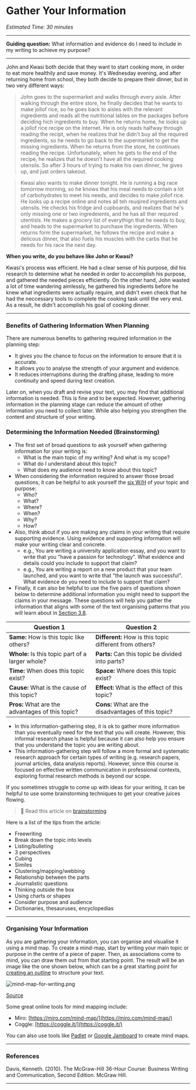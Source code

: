 # Gather Your Information

*Estimated Time: 30 minutes*

---

**Guiding question:** What information and evidence do I need to include in my writing to achieve my purpose?

---

John and Kwasi both decide that they want to start cooking more, in order to eat more healthily and save money. It's Wednesday evening, and after returning home from school, they both decide to prepare their dinner, but in two very different ways:

> John goes to the supermarket and walks through every aisle. After walking through the entire store, he finally decides that he wants to make jollof rice, so he goes back to aisles with the relevant ingredients and reads all the nutritional lables on the packages before deciding hich ingredients  to buy. When he returns home,  he looks up a jollof rice recipe on the internet. He is only reads halfway through reading the recipt, when he realizes that he didn't buy all the required ingredients, so he needs to go back to the supermarket to get the missing ingredients. When he returns from the store, he continues reading the recipe. Unfortunately, when he gets to the end of the recipe, he realizes that he doesn't have all the required cooking utensils. So after 3 hours of trying to make his own dinner, he gives up, and just orders takeout.

> Kwasi also wants to make dinner tonight. He is running a big race tomorrow morning, so he knows that his meal needs to contain a lot of carbohydrates to meet his needs, and decides to make jollof rice. He looks up a recipe online and notes all teh reuqired ingredients and utensils. He checks his fridge and cupboards, and realizes that he's only missing one or two ingredeients, and he has all ther required utentisls. He makes a grocery list of everythign that he needs to buy, and heads to the supermarket to purchase the ingredients. When returns form the supermarket, he follows the recipe and make a delicous dinner, that also fuels his muscles with the carbs that he needs for his race the next day. 

**When you write, do you behave like John or Kwasi?**

Kwasi's process was efficient. He had a clear sense of his purpose, did his research to determine what he needed in order to accomplish his purpose, and gathered the needed pieces efficiently. On the other hand, John wasted a lot of time wandering aimlessly, he gathered his ingredients before he knew what ingredients were actually require, and didn't even check that he had the neccessary tools to complete the cooking task until the very end. As a result, he didn't accomplish his goal of cooking dinner.

---

### Benefits of Gathering Information When Planning

There are numerous benefits to gathering required information in the planning step:

- It gives you the chance to focus on the information to ensure that it is accurate.
- It allows you to analyse the strength of your argument and evidence.
- It reduces interruptions during the drafting phase, leading to more continuity and speed during text creation.

Later on, when you draft and revise your text, you may find that additional information is needed. This is fine and to be expected. However, gathering information in the planning stage can reduce the amount of other information you need to collect later. While also helping you strengthen the content and structure of your writing.

### Determining the Information Needed (Brainstorming)

- The first set of broad questions to ask yourself when gathering information for your writing is:
    - What is the main topic of my writing? And what is my scope?
    - What do I understand about this topic?
    - What does my audience need to know about this topic?
- When considering the information required to answer those broad questions, it can be helpful to ask yourself the [six W/H](https://www.yourthoughtpartner.com/blog/bid/53902/the-5-ws-and-an-h-to-communicate-virtually-anything) of your topic and purpose:
    - Who?
    - What?
    - Where?
    - When?
    - Why?
    - How?
- Also, think about if you are making any claims in your writing that require supporting evidence. Using evidence and supporting information will make your writing clear and concrete.
    - e.g., You are writing a university application essay, and you want to write that you "have a passion for technology". What evidence and details could you include to support that claim?
    - e.g., You are writing a report on a new product that your team launched, and you want to write that "the launch was successful". What evidence do you need to include to support that claim?
- Finally, it can also be helpful to use the five pairs of questions shown below to determine additional information you might need to support the claims in your message. These questions will help you gather the information that aligns with some of the text organising patterns that you will learn about in [Section 3.8](/communicating-for-success/planning-structuring/organising-patterns.md).
    
    
| Question 1 | Question 2 |
| --- | --- |
| **Same:** How is this topic like others? | **Different:** How is this topic different from others? |
| **Whole:** Is this topic part of a larger whole?  | **Parts:** Can this topic be divided into parts? |
| **Time:** When does this topic exist? | **Space:** Where does this topic exist? |
| **Cause:** What is the cause of this topic? | **Effect:** What is the effect of this topic? |
| **Pros:** What are the advantages of this topic? | **Cons:** What are the disadvantages of this topic? |

- In this information-gathering step, it is ok to gather more information than you eventually need for the text that you will create. However, this informal research phase is helpful because it can also help you ensure that you understand the topic you are writing about.
- This information-gathering step will follow a more formal and systematic research approach for certain types of writing (e.g. research papers, journal articles, data analysis reports). However, since this course is focused on effective written communication in professional contexts, exploring formal research methods is beyond our scope.

If you sometimes struggle to come up with ideas for your writing, it can be helpful to use some brainstorming techniques to get your creative juices flowing. 

> 📖 Read this article on [brainstorming](https://writingcenter.unc.edu/tips-and-tools/brainstorming/)

<aside>
Here is a list of the tips from the article:

- Freewriting
- Break down the topic into levels
- Listing/bulleting
- 3 perspectives
- Cubing
- Similes
- Clustering/mapping/webbing
- Relationship between the parts
- Journalistic questions
- Thinking outside the box
- Using charts or shapes
- Consider purpose and audience
- Dictionaries, thesauruses, encyclopedias

</aside>

---

### Organising Your Information

As you are gathering your information, you can organise and visualise it using a mind map. To create a mind-map, start by writing your main topic or purpose in the centre of a piece of paper. Then, as associations come to mind, you can draw them out from that starting point. The result will be an image like the one shown below, which can be a great starting point for [creating an outline](/communicating-for-success/planning-structuring/creating-an-outline.md) to structure your text. 

![mind-map-for-writing.png](/communicating-for-success/planning-structuring/gather-your-information/mind-map-for-writing.png)

[Source](https://www.edrawsoft.com/mindmap/mind-map-for-writing.html)

Some great online tools for mind mapping include:

- Miro: [https://miro.com/mind-map/](https://miro.com/mind-map/)
- Coggle: [https://coggle.it/](https://coggle.it/)

You can also use tools like [Padlet](https://padlet.com) or [Google Jamboard](https://jamboard.google.com/) to create mind maps.

---

### References

Davis, Kenneth. (2010). The McGraw-Hill 36-Hour Course: Business Writing and Communication, Second Edition. McGraw Hill.

---
